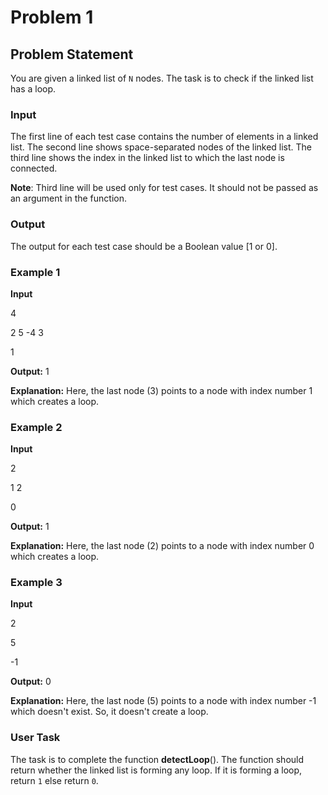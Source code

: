 # Problem 1

## Problem Statement

You are given a linked list of `N` nodes. The task is to check if the linked list has a loop.

### Input

The first line of each test case contains the number of elements in a linked list. The second line shows space-separated nodes of the linked list. The third line shows the index in the linked list to which the last node is connected.

**Note**: Third line will be used only for test cases. It should not be passed as an argument in the function.

### Output

The output for each test case should be a Boolean value [1 or 0].

### Example 1

**Input**

4

2 5 -4 3

1

**Output:**
1

**Explanation:**
Here, the last node (3) points to a node with index number 1 which creates a loop.

### Example 2

**Input**

2

1 2

0

**Output:**
1

**Explanation:** Here, the last node (2) points to a node with index number 0 which creates a loop.

### Example 3

**Input**

2

5

-1

**Output:**
0

**Explanation:** Here, the last node (5) points to a node with index number -1 which doesn't exist. So, it doesn't create a loop.

### User Task

The task is to complete the function **detectLoop**(). The function should return whether the linked list is forming any loop. If it is forming a loop, return `1` else return `0`.
